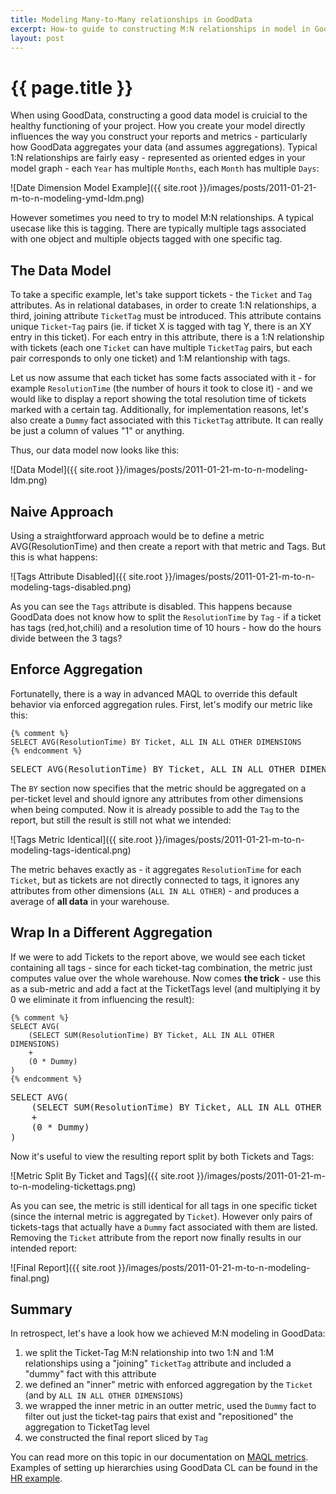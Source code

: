```yaml
---
title: Modeling Many-to-Many relationships in GoodData
excerpt: How-to guide to constructing M:N relationships in model in GoodData and examples on how to use this in metrics using MAQL with enforced aggregations
layout: post
---
```


# {{ page.title }}

When using GoodData, constructing a good data model is cruicial to the healthy functioning of your project. How you create your model directly influences the way you construct your reports and metrics - particularly how GoodData aggregates your data (and assumes aggregations). Typical 1:N relationships are fairly easy - represented as oriented edges in your model graph - each `Year` has multiple `Months`, each `Month` has multiple `Days`:

![Date Dimension Model Example]({{ site.root }}/images/posts/2011-01-21-m-to-n-modeling-ymd-ldm.png)

However sometimes you need to try to model M:N relationships. A typical usecase like this is tagging. There are typically multiple tags associated with one object and multiple objects tagged with one specific tag.

## The Data Model

To take a specific example, let's take support tickets - the `Ticket` and `Tag` attributes. As in relational databases, in order to create 1:N relationships, a third, joining attribute `TicketTag` must be introduced. This attribute contains unique `Ticket`-`Tag` pairs (ie. if ticket X is tagged with tag Y, there is an XY entry in this ticket). For each entry in this attribute, there is a 1:N relationship with tickets (each one `Ticket` can have multiple `TicketTag` pairs, but each pair corresponds to only one ticket) and 1:M relantionship with tags.

Let us now assume that each ticket has some facts associated with it - for example `ResolutionTime` (the number of hours it took to close it) - and we would like to display a report showing the total resolution time of tickets marked with a certain tag. Additionally, for implementation reasons, let's also create a `Dummy` fact associated with this `TicketTag` attribute. It can really be just a column of values "1" or anything.

Thus, our data model now looks like this:

![Data Model]({{ site.root }}/images/posts/2011-01-21-m-to-n-modeling-ldm.png)

## Naive Approach

Using a straightforward approach would be to define a metric AVG(ResolutionTime) and then create a report with that metric and Tags. But this is what happens:

![Tags Attribute Disabled]({{ site.root }}/images/posts/2011-01-21-m-to-n-modeling-tags-disabled.png)

As you can see the `Tags` attribute is disabled. This happens because GoodData does not know how to split the `ResolutionTime` by `Tag` - if a ticket has tags (red,hot,chili) and a resolution time of 10 hours - how do the hours divide between the 3 tags?

## Enforce Aggregation

Fortunatelly, there is a way in advanced MAQL to override this default behavior via enforced aggregation rules. First, let's modify our metric like this:

    {% comment %}
	SELECT AVG(ResolutionTime) BY Ticket, ALL IN ALL OTHER DIMENSIONS
    {% endcomment %}

<div class="highlight"><pre><span class="k">SELECT</span> <span class="k">AVG</span><span class="p">(</span><span class="nv">ResolutionTime</span><span class="p">)</span> <span class="k">BY</span> <span class="nv">Ticket</span><span class="p">,</span> <span class="k">ALL IN ALL OTHER DIMENSIONS</span>
</pre></div>

The `BY` section now specifies that the metric should be aggregated on a per-ticket level and should ignore any attributes from other dimensions when being computed. Now it is already possible to add the `Tag` to the report, but still the result is still not what we intended:

![Tags Metric Identical]({{ site.root }}/images/posts/2011-01-21-m-to-n-modeling-tags-identical.png)

The metric behaves exactly as - it aggregates `ResolutionTime` for each `Ticket`, but as tickets are not directly connected to tags, it ignores any attributes from other dimensions (`ALL IN ALL OTHER`) - and produces a average of **all data** in your warehouse.

## Wrap In a Different Aggregation

If we were to add Tickets to the report above, we would see each ticket containing all tags - since for each ticket-tag combination, the metric just computes value over the whole warehouse. Now comes **the trick** - use this as a sub-metric and add a fact at the TicketTags level (and multiplying it by 0 we eliminate it from influencing the result):

    {% comment %}
    SELECT AVG(
    	(SELECT SUM(ResolutionTime) BY Ticket, ALL IN ALL OTHER DIMENSIONS)
    	+
    	(0 * Dummy)
    )
    {% endcomment %}

<div class="highlight"><pre><span class="k">SELECT AVG</span><span class="p">(</span>
	<span class="p">(</span><span class="k">SELECT SUM</span><span class="p">(</span><span class="nv">ResolutionTime</span><span class="p">)</span> <span class="k">BY</span> <span class="nv">Ticket</span><span class="p">,</span> <span class="k">ALL IN ALL OTHER DIMENSIONS</span><span class="p">)</span>
	<span class="o">+</span>
	<span class="p">(</span><span class="mi">0</span> <span class="o">*</span> <span class="nv">Dummy</span><span class="p">)</span>
<span class="p">)</span>
</pre></div>

Now it's useful to view the resulting report split by both Tickets and Tags:

![Metric Split By Ticket and Tags]({{ site.root }}/images/posts/2011-01-21-m-to-n-modeling-tickettags.png)

As you can see, the metric is still identical for all tags in one specific ticket (since the internal metric is aggregated by `Ticket`). However only pairs of tickets-tags that actually have a `Dummy` fact associated with them are listed. Removing the `Ticket` attribute from the report now finally results in our intended report:

![Final Report]({{ site.root }}/images/posts/2011-01-21-m-to-n-modeling-final.png)

## Summary

In retrospect, let's have a look how we achieved M:N modeling in GoodData:

1. we split the Ticket-Tag M:N relationship into two 1:N and 1:M relationships using a "joining" `TicketTag` attribute and included a "dummy" fact with this attribute
2. we defined an "inner" metric with enforced aggregation by the `Ticket` (and by `ALL IN ALL OTHER DIMENSIONS`)
3. we wrapped the inner metric in an outter metric, used the `Dummy` fact to filter out just the ticket-tag pairs that exist and "repositioned" the aggregation to TicketTag level
4. we constructed the final report sliced by `Tag`


You can read more on this topic in our documentation on [MAQL metrics]({{site.root}}/docs/maql.html). Examples of setting up hierarchies using GoodData CL can be found in the [HR example]({{site.root}}/gooddata-cl/examples/hr/).